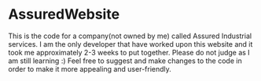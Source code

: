 # AssuredWebsite
This is the code for a company(not owned by me) called Assured Industrial services.
I am the only developer that have worked upon this website and it took me approximately 2-3 weeks to put together.
Please do not judge as I am still learning :)
Feel free to suggest and make changes to the code in order to make it more appealing and user-friendly.
